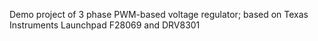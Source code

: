 Demo project of 3 phase PWM-based voltage regulator; based on Texas Instruments Launchpad F28069 and DRV8301
